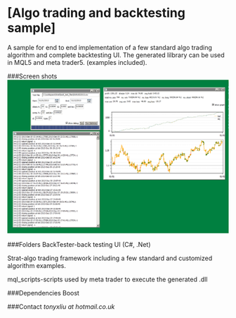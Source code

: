 [Algo trading and backtesting sample]
===================
A sample for end to end implementation of a few standard algo trading algorithm and complete backtesting UI. 
The generated lilbrary can be used in MQL5 and meta trader5. (examples included).


###Screen shots
![screen shots](screen_shot.PNG)


###Folders
BackTester-back testing UI (C#, .Net)

Strat-algo trading framework including a few standard and customized algorithm examples.

mql_scripts-scripts used by meta trader to execute the generated .dll


###Dependencies
Boost
    
    
###Contact
*tonyxliu at hotmail.co.uk*
